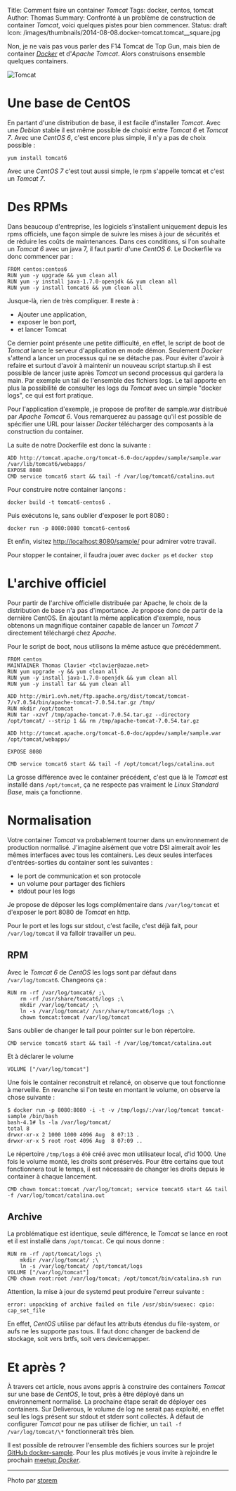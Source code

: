 Title: Comment faire un container <em>Tomcat</em>
Tags: docker, centos, tomcat
Author: Thomas
Summary: Confronté à un problème de construction de container *Tomcat*, voici quelques pistes pour bien commencer. 
Status: draft
Icon: /images/thumbnails/2014-08-08.docker-tomcat.tomcat__square.jpg

Non, je ne vais pas vous parler des F14 Tomcat de Top Gun, mais bien de container [*Docker*](http://docker.io) et d'*Apache Tomcat*.
Alors construisons ensemble quelques containers.

![Tomcat]({filename}/images/2014-08-08.docker-tomcat.tomcat.jpg)

# Une base de CentOS

En partant d'une distribution de base, il est facile d'installer *Tomcat*. Avec une *Debian* stable il est même possible de choisir entre *Tomcat 6* et *Tomcat 7*. Avec une *CentOS 6*, c'est encore plus simple, il n'y a pas de choix possible : 

    yum install tomcat6

Avec une *CentOS 7* c'est tout aussi simple, le rpm s'appelle tomcat et c'est un *Tomcat 7*.

# Des RPMs

Dans beaucoup d'entreprise, les logiciels s'installent uniquement depuis les rpms officiels, une façon simple de suivre les mises à jour de sécurités et de réduire les coûts de maintenances.
Dans ces conditions, si l'on souhaite un *Tomcat 6* avec un java 7, il faut partir d'une *CentOS 6*. Le Dockerfile va donc commencer par :

```
FROM centos:centos6
RUN yum -y upgrade && yum clean all
RUN yum -y install java-1.7.0-openjdk && yum clean all
RUN yum -y install tomcat6 && yum clean all
```

Jusque-là, rien de très compliquer. Il reste à :

* Ajouter une application,
* exposer le bon port,
* et lancer Tomcat

Ce dernier point présente une petite difficulté, en effet, le script de boot de *Tomcat* lance le serveur d'application en mode démon. Seulement *Docker* s'attend a lancer un processus qui ne se détache pas. 
Pour éviter d'avoir à refaire et surtout d'avoir à maintenir un nouveau script startup.sh il est possible de lancer juste après *Tomcat* un second processus qui gardera la main. Par exemple un tail de l'ensemble des fichiers logs. 
Le tail apporte en plus la possibilité de consulter les logs du *Tomcat* avec un simple "docker logs", ce qui est fort pratique. 

Pour l'application d'exemple, je propose de profiter de sample.war distribué par *Apache Tomcat 6*. Vous remarquerez au passage qu'il est possible de spécifier une URL pour laisser *Docker* télécharger des composants à la construction du container.

La suite de notre Dockerfile est donc la suivante : 

```
ADD http://tomcat.apache.org/tomcat-6.0-doc/appdev/sample/sample.war /var/lib/tomcat6/webapps/
EXPOSE 8080
CMD service tomcat6 start && tail -f /var/log/tomcat6/catalina.out
```

Pour construire notre container lançons :

    docker build -t tomcat6-centos6 .

Puis exécutons le, sans oublier d'exposer le port 8080 :

    docker run -p 8080:8080 tomcat6-centos6

Et enfin, visitez [http://localhost:8080/sample/](http://localhost:8080/sample/) pour admirer votre travail.

Pour stopper le container, il faudra jouer avec `docker ps` et `docker stop`

# L'archive officiel

Pour partir de l'archive officielle distribuée par Apache, le choix de la distribution de base n'a pas d'importance. Je propose donc de partir de la dernière CentOS.
En ajoutant la même application d'exemple, nous obtenons un magnifique container capable de lancer un *Tomcat 7* directement téléchargé chez *Apache*.

Pour le script de boot, nous utilisons la même astuce que précédemment.

```
FROM centos
MAINTAINER Thomas Clavier <tclavier@azae.net>
RUN yum upgrade -y && yum clean all
RUN yum -y install java-1.7.0-openjdk && yum clean all
RUN yum -y install tar && yum clean all

ADD http://mir1.ovh.net/ftp.apache.org/dist/tomcat/tomcat-7/v7.0.54/bin/apache-tomcat-7.0.54.tar.gz /tmp/
RUN mkdir /opt/tomcat
RUN tar -xzvf /tmp/apache-tomcat-7.0.54.tar.gz --directory /opt/tomcat/ --strip 1 && rm /tmp/apache-tomcat-7.0.54.tar.gz

ADD http://tomcat.apache.org/tomcat-6.0-doc/appdev/sample/sample.war /opt/tomcat/webapps/

EXPOSE 8080

CMD service tomcat6 start && tail -f /opt/tomcat/logs/catalina.out
```

La grosse différence avec le container précédent, c'est que là le *Tomcat* est installé dans `/opt/tomcat`, ça ne respecte pas vraiment le *Linux Standard Base*, mais ça fonctionne.

# Normalisation

Votre container *Tomcat* va probablement tourner dans un environnement de production normalisé. J'imagine aisément que votre DSI aimerait avoir les mêmes interfaces avec tous les containers.
Les deux seules interfaces d'entrées-sorties du container sont les suivantes : 

* le port de communication et son protocole
* un volume pour partager des fichiers
* stdout pour les logs

Je propose de déposer les logs complémentaire dans `/var/log/tomcat` et d'exposer le port 8080 de *Tomcat* en http.

Pour le port et les logs sur stdout, c'est facile, c'est déjà fait, pour `/var/log/tomcat` il va falloir travailler un peu.

## RPM

Avec le *Tomcat 6* de *CentOS* les logs sont par défaut dans `/var/log/tomcat6`. Changeons ça : 

```
RUN rm -rf /var/log/tomcat6/ ;\
    rm -rf /usr/share/tomcat6/logs ;\
    mkdir /var/log/tomcat/ ;\
    ln -s /var/log/tomcat/ /usr/share/tomcat6/logs ;\
    chown tomcat:tomcat /var/log/tomcat
```

Sans oublier de changer le tail pour pointer sur le bon répertoire.

    CMD service tomcat6 start && tail -f /var/log/tomcat/catalina.out

Et à déclarer le volume

    VOLUME ["/var/log/tomcat"]

Une fois le container reconstruit et relancé, on observe que tout fonctionne à merveille. En revanche si l'on teste en montant le volume, on observe la chose suivante : 

```
$ docker run -p 8080:8080 -i -t -v /tmp/logs/:/var/log/tomcat tomcat-sample /bin/bash
bash-4.1# ls -la /var/log/tomcat/
total 8
drwxr-xr-x 2 1000 1000 4096 Aug  8 07:13 .
drwxr-xr-x 5 root root 4096 Aug  8 07:09 ..
```

Le répertoire `/tmp/logs` a été créé avec mon utilisateur local, d'id 1000. Une fois le volume monté, les droits sont préservés. Pour être certains que tout fonctionnera tout le temps, il est nécessaire de changer les droits depuis le container à chaque lancement.

```
CMD chown tomcat:tomcat /var/log/tomcat; service tomcat6 start && tail -f /var/log/tomcat/catalina.out
```

## Archive

La problématique est identique, seule différence, le *Tomcat* se lance en root et il est installé dans `/opt/tomcat`. Ce qui nous donne : 

```
RUN rm -rf /opt/tomcat/logs ;\
    mkdir /var/log/tomcat/ ;\
    ln -s /var/log/tomcat/ /opt/tomcat/logs 
VOLUME ["/var/log/tomcat"]
CMD chown root:root /var/log/tomcat; /opt/tomcat/bin/catalina.sh run

```

Attention, la mise à jour de systemd peut produire l'erreur suivante : 

    error: unpacking of archive failed on file /usr/sbin/suexec: cpio: cap_set_file

En effet, *CentOS* utilise par défaut les attributs étendus du file-system, or aufs ne les supporte pas tous. Il faut donc changer de backend de stockage, soit vers brtfs, soit vers devicemapper.


# Et après ?

À travers cet article, nous avons appris à construire des containers *Tomcat* sur une base de *CentOS*, le tout, près à être déployé dans un environnement normalisé. La prochaine étape serait de déployer ces containers. Sur Deliverous, le volume de log ne serait pas exploité, en effet seul les logs présent sur stdout et stderr sont collectés. À défaut de configurer *Tomcat* pour ne pas utiliser de fichier, un `tail -f /var/log/tomcat/\*` fonctionnerait très bien.

Il est possible de retrouver l'ensemble des fichiers sources sur le projet [GitHub docker-sample](https://github.com/Deliverous/docker-sample).
Pour les plus motivés je vous invite à rejoindre le prochain [meetup *Docker*](http://www.meetup.com/find/events/?keywords=Docker).

---
Photo par [storem](https://www.flickr.com/photos/storem/3198300643/)
